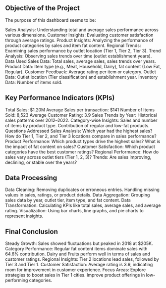 ## Objective of the Project
The purpose of this dashboard seems to be:

Sales Analysis:
Understanding total and average sales performance across various dimensions.
Customer Insights:
Evaluating customer satisfaction through average ratings.
Product Insights:
Analyzing the performance of product categories by sales and item fat content.
Regional Trends:
Examining sales performance by outlet location (Tier 1, Tier 2, Tier 3).
Trend Analysis:
Observing sales trends over time (outlet establishment years).
Data Used
Sales Data:
Total sales, average sales, sales trends over years.
Product Data:
Item type (e.g., Meat, Household, Dairy), fat content (Low Fat, Regular).
Customer Feedback:
Average rating per item or category.
Outlet Data:
Outlet location (Tier classification) and establishment year.
Inventory Data:
Number of items sold.
## Key Performance Indicators (KPIs)
Total Sales: $1.20M
Average Sales per transaction: $141
Number of Items Sold: 8,523
Average Customer Rating: 3.9
Sales Trends by Year: Historical sales patterns over 2012–2022.
Category-wise Insights:
Sales and number of items by product type.
Contribution of regular and low-fat products.
Questions Addressed
Sales Analysis:
Which year had the highest sales?
How do Tier 1, Tier 2, and Tier 3 locations compare in sales performance?
Product Performance:
Which product types drive the highest sales?
What is the impact of fat content on sales?
Customer Satisfaction:
Which product categories have the best customer ratings?
Regional Performance:
How do sales vary across outlet tiers (Tier 1, 2, 3)?
Trends:
Are sales improving, declining, or stable over the years?
## Data Processing
Data Cleaning:
Removing duplicates or erroneous entries.
Handling missing values in sales, ratings, or product details.
Data Aggregation:
Grouping sales data by year, outlet tier, item type, and fat content.
Data Transformation:
Calculating KPIs like total sales, average sales, and average rating.
Visualization:
Using bar charts, line graphs, and pie charts to represent insights.
## Final Conclusion
Steady Growth: Sales showed fluctuations but peaked in 2018 at $205K.
Category Performance:
Regular fat content items dominate sales with 64.6% contribution.
Dairy and Fruits perform well in terms of sales and customer ratings.
Regional Insights:
Tier 2 locations lead sales, followed by Tier 3 and Tier 1.
Customer Satisfaction:
Average rating is 3.9, indicating room for improvement in customer experience.
Focus Areas:
Explore strategies to boost sales in Tier 1 cities.
Improve product offerings in low-performing categories.
